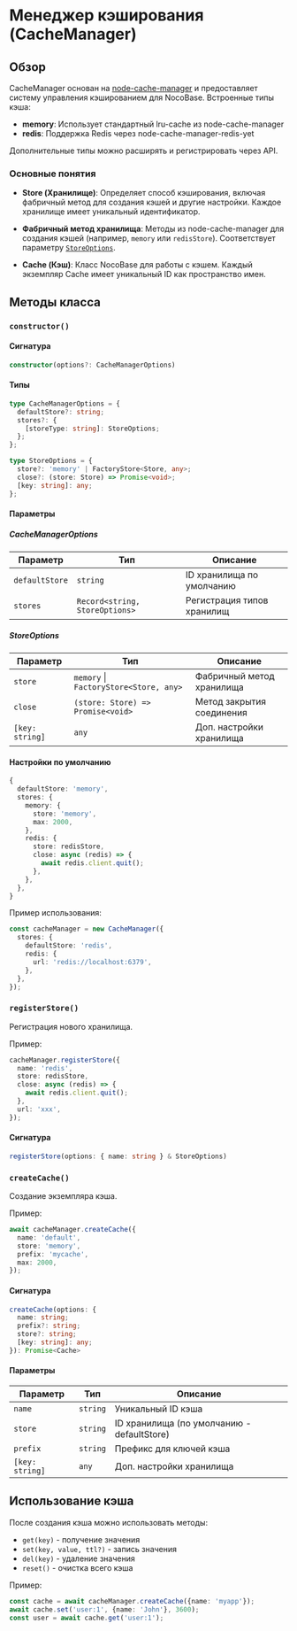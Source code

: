 # Менеджер кэширования (CacheManager)

## Обзор

CacheManager основан на [node-cache-manager](https://github.com/node-cache-manager/node-cache-manager) и предоставляет систему управления кэшированием для NocoBase. Встроенные типы кэша:

- **memory**: Использует стандартный lru-cache из node-cache-manager
- **redis**: Поддержка Redis через node-cache-manager-redis-yet

Дополнительные типы можно расширять и регистрировать через API.

### Основные понятия

- **Store (Хранилище)**: Определяет способ кэширования, включая фабричный метод для создания кэшей и другие настройки. Каждое хранилище имеет уникальный идентификатор.

- **Фабричный метод хранилища**: Методы из node-cache-manager для создания кэшей (например, `memory` или `redisStore`). Соответствует параметру [`StoreOptions`](#storeoptions).

- **Cache (Кэш)**: Класс NocoBase для работы с кэшем. Каждый экземпляр Cache имеет уникальный ID как пространство имен.

## Методы класса

### `constructor()`

#### Сигнатура
```ts
constructor(options?: CacheManagerOptions)
```

#### Типы
```ts
type CacheManagerOptions = {
  defaultStore?: string;
  stores?: {
    [storeType: string]: StoreOptions;
  };
};

type StoreOptions = {
  store?: 'memory' | FactoryStore<Store, any>;
  close?: (store: Store) => Promise<void>;
  [key: string]: any;
};
```

#### Параметры

##### CacheManagerOptions

| Параметр      | Тип                           | Описание                          |
|---------------|-------------------------------|-----------------------------------|
| `defaultStore`| `string`                      | ID хранилища по умолчанию         |
| `stores`      | `Record<string, StoreOptions>`| Регистрация типов хранилищ        |

##### StoreOptions

| Параметр     | Тип                                   | Описание                          |
|--------------|---------------------------------------|-----------------------------------|
| `store`      | `memory` \| `FactoryStore<Store, any>`| Фабричный метод хранилища         |
| `close`      | `(store: Store) => Promise<void>`     | Метод закрытия соединения         |
| `[key: string]` | `any`                              | Доп. настройки хранилища          |

#### Настройки по умолчанию
```ts
{
  defaultStore: 'memory',
  stores: {
    memory: {
      store: 'memory',
      max: 2000,
    },
    redis: {
      store: redisStore,
      close: async (redis) => {
        await redis.client.quit();
      },
    },
  },
}
```

Пример использования:
```ts
const cacheManager = new CacheManager({
  stores: {
    defaultStore: 'redis',
    redis: {
      url: 'redis://localhost:6379',
    },
  },
});
```

### `registerStore()`

Регистрация нового хранилища.

Пример:
```ts
cacheManager.registerStore({
  name: 'redis',
  store: redisStore,
  close: async (redis) => {
    await redis.client.quit();
  },
  url: 'xxx',
});
```

#### Сигнатура
```ts
registerStore(options: { name: string } & StoreOptions)
```

### `createCache()`

Создание экземпляра кэша.

Пример:
```ts
await cacheManager.createCache({
  name: 'default',
  store: 'memory', 
  prefix: 'mycache',
  max: 2000,
});
```

#### Сигнатура
```ts
createCache(options: { 
  name: string;
  prefix?: string;
  store?: string;
  [key: string]: any;
}): Promise<Cache>
```

#### Параметры

| Параметр | Тип      | Описание                          |
|----------|----------|-----------------------------------|
| `name`   | `string` | Уникальный ID кэша               |
| `store`  | `string` | ID хранилища (по умолчанию - defaultStore) |
| `prefix` | `string` | Префикс для ключей кэша          |
| `[key: string]` | `any` | Доп. настройки хранилища          |

## Использование кэша

После создания кэша можно использовать методы:
- `get(key)` - получение значения
- `set(key, value, ttl?)` - запись значения
- `del(key)` - удаление значения
- `reset()` - очистка всего кэша

Пример:
```ts
const cache = await cacheManager.createCache({name: 'myapp'});
await cache.set('user:1', {name: 'John'}, 3600);
const user = await cache.get('user:1');
```
